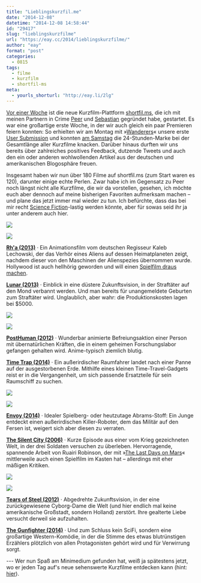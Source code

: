 ```yaml
---
title: "Lieblingskurzfil.me"
date: "2014-12-08"
datetime: "2014-12-08 14:58:44"
id: "29417"
slug: "lieblingskurzfilme"
url: "https://eay.cc/2014/lieblingskurzfilme/"
author: "eay"
format: "post"
categories:
  - 0815
tags:
  - filme
  - kurzfilm
  - shortfil-ms
meta:
  - yourls_shorturl: "http://eay.li/2lg"
---
```


[Vor einer Woche](//eay.cc/2014/shortfil-ms-meine-neue-kurzfilmplattform/) ist die neue Kurzfilm-Plattform [shortfil.ms](http://shortfil.ms), die ich mit meinen Partnern in Crime [Peer](https://twitter.com/The_McLee) und [Sebastian](https://twitter.com/MoD85) gegründet habe, gestartet. Es war eine großartige erste Woche, in der wir auch gleich ein paar Premieren feiern konnten: So erhielten wir am Montag mit »[Wanderers](http://shortfil.ms/film/wanderers-2014)« unsere erste [User Submission](http://shortfil.ms/about/submit) und konnten [am Samstag](https://twitter.com/shortfil/status/541186513317683200) die 24-Stunden-Marke bei der Gesamtlänge aller Kurzfilme knacken. Darüber hinaus durften wir uns bereits über zahlreiches positives Feedback, dutzende Tweets und auch den ein oder anderen wohlwollenden Artikel aus der deutschen und amerikanischen Blogosphäre freuen.

Insgesamt haben wir nun über 180 Filme auf shortfil.ms (zum Start waren es 120), darunter einige echte Perlen. Zwar habe ich im Gegensatz zu Peer noch längst nicht alle Kurzfilme, die wir da vorstellen, gesehen, ich möchte euch aber dennoch auf meine bisherigen Favoriten aufmerksam machen – und plane das jetzt immer mal wieder zu tun. Ich befürchte, dass das bei mir recht [Science Fiction](http://shortfil.ms/genre/science-fiction)\-lastig werden könnte, aber für sowas seid ihr ja unter anderem auch hier.

[![](https://eay.cc/uploads/2014/shortfilm-rha-2013.jpg)](http://shortfil.ms/film/rha-2013)

[![](https://eay.cc/uploads/2014/shortfilm-lunar-2013.jpg)](http://shortfil.ms/film/lunar-2013)

[**Rh'a (2013)**](http://shortfil.ms/film/rha-2013) · Ein Animationsfilm vom deutschen Regisseur Kaleb Lechowski, der das Verhör eines Aliens auf dessen Heimatplaneten zeigt, nachdem dieser von den Maschinen der Alienspezies übernommen wurde. Hollywood ist auch hellhörig geworden und will einen [Spielfilm draus machen](http://www.hollywoodreporter.com/heat-vision/star-wars-producer-rick-mccallum-564236).

[**Lunar (2013)**](http://shortfil.ms/film/lunar-2013) · Einblick in eine düstere Zukunftsvision, in der Straftäter auf den Mond verbannt werden. Und man bereits für unangemeldete Geburten zum Straftäter wird. Unglaublich, aber wahr: die Produktionskosten lagen bei $5000.

[![](https://eay.cc/uploads/2014/shortfilm-posthuman-2012.jpg)](http://shortfil.ms/film/posthuman-2012)

[![](https://eay.cc/uploads/2014/shortfilm-time-trap-2014.jpg)](http://shortfil.ms/film/time-trap-2014)

[**PostHuman (2012)**](http://shortfil.ms/film/posthuman-2012) · Wunderbar animierte Befreiungsaktion einer Person mit übernatürlichen Kräften, die in einem geheimen Forschungslabor gefangen gehalten wird. Anime-typisch ziemlich blutig.

[**Time Trap (2014)**](http://shortfil.ms/film/time-trap-2014) · Ein außerirdischer Raumfahrer landet nach einer Panne auf der ausgestorbenen Erde. Mithilfe eines kleinen Time-Travel-Gadgets reist er in die Vergangenheit, um sich passende Ersatzteile für sein Raumschiff zu suchen.

[![](https://eay.cc/uploads/2014/shortfilm-envoy-2014.jpg)](http://shortfil.ms/film/envoy-2014)

[![](https://eay.cc/uploads/2014/shortfilm-the-silent-city-2006.jpg)](http://shortfil.ms/film/the-silent-city-2006)

[**Envoy (2014)**](http://shortfil.ms/film/envoy-2014) · Idealer Spielberg- oder heutzutage Abrams-Stoff: Ein Junge entdeckt einen außerirdischen Killer-Roboter, dem das Militär auf den Fersen ist, weigert sich aber diesen zu verraten.

[**The Silent City (2006)**](http://shortfil.ms/film/the-silent-city-2006) · Kurze Episode aus einer vom Krieg gezeichneten Welt, in der drei Soldaten versuchen zu überleben. Hervorragende, spannende Arbeit von Ruairi Robinson, der mit »[The Last Days on Mars](http://www.imdb.com/title/tt1709143/)« mittlerweile auch einen Spielfilm im Kasten hat – allerdings mit eher mäßigen Kritiken.

[![](https://eay.cc/uploads/2014/shortfilm-tears-of-steel-2012.jpg)](http://shortfil.ms/film/tears-of-steel-2012)

[![](https://eay.cc/uploads/2014/shortfilm-the-gunfighter-2014.jpg)](http://shortfil.ms/film/the-gunfighter-2014)

[**Tears of Steel (2012)**](http://shortfil.ms/film/tears-of-steel-2012) · Abgedrehte Zukunftsvision, in der eine zurückgewiesene Cyborg-Dame die Welt (und hier endlich mal keine amerikanische Großstadt, sondern Holland) zerstört. Ihre gealterte Liebe versucht derweil sie aufzuhalten.

[**The Gunfighter (2014)**](http://shortfil.ms/film/the-gunfighter-2014) · Und zum Schluss kein SciFi, sondern eine großartige Western-Komödie, in der die Stimme des etwas blutrünstigen Erzählers plötzlich von allen Protagonisten gehört wird und für Verwirrung sorgt.

\--- Wer nun Spaß am Minimedium gefunden hat, weiß ja spätestens jetzt, wo er jeden Tag auf's neue sehenswerte Kurzfilme entdecken kann (hint: [hier](http://shortfil.ms)).
